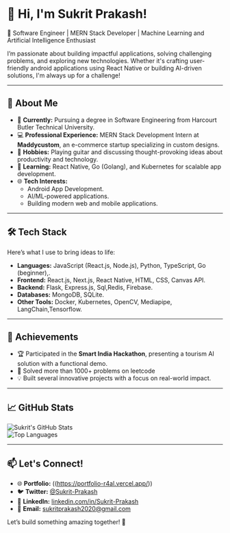 # 👋 Hi, I'm Sukrit Prakash!   

🌟  Software Engineer | MERN Stack Developer | Machine Learning and Artificial Intelligence Enthusiast

I’m passionate about building impactful applications, solving challenging problems, and exploring new technologies. Whether it's crafting user-friendly android applications using React Native  or building AI-driven solutions, I'm always up for a challenge!

---

## 🚀 About Me  

- 🔭 **Currently:** Pursuing a degree in Software Engineering from Harcourt Butler Technical University.  
- 💻 **Professional Experience:** MERN Stack Development Intern at **Maddycustom**, an e-commerce startup specializing in custom designs.  
- 🎸 **Hobbies:** Playing guitar and discussing thought-provoking ideas about productivity and technology.  
- 🌱 **Learning:** React Native, Go (Golang), and Kubernetes for scalable app development.  
- 🌐 **Tech Interests:**  
  - Android App Development.  
  - AI/ML-powered applications.  
  - Building modern web and mobile applications.  

---

## 🛠️ Tech Stack  

Here’s what I use to bring ideas to life:

- **Languages:** JavaScript (React.js, Node.js), Python, TypeScript, Go (beginner),.  
- **Frontend:** React.js, Next.js, React Native, HTML, CSS, Canvas API.  
- **Backend:** Flask, Express.js, Sql,Redis, Firebase.  
- **Databases:** MongoDB, SQLite.  
- **Other Tools:** Docker, Kubernetes, OpenCV, Mediapipe, LangChain,Tensorflow.  

---

## 🌟 Achievements  

- 🏆 Participated in the **Smart India Hackathon**, presenting a tourism AI solution with a functional demo.  
- 📜 Solved more than 1000+ problems on leetcode  
- 💡 Built several innovative projects with a focus on real-world impact.  

---

## 📈 GitHub Stats  

![Sukrit's GitHub Stats](https://github-readme-stats.vercel.app/api?username=Sukrit-Prakash&show_icons=true&theme=radical)  
![Top Languages](https://github-readme-stats.vercel.app/api/top-langs/?username=Sukrit-Prakash&layout=compact&theme=radical)  

---

## 📫 Let's Connect!  

- 🌐 **Portfolio:** ((https://portfolio-r4al.vercel.app/))  
- 🐦 **Twitter:** [@Sukrit-Prakash]((https://x.com/SukritPrakash_x))  
- 💼 **LinkedIn:** [linkedin.com/in/Sukrit-Prakash]((https://www.linkedin.com/in/sukrit-prakash-singh-9a501b273/))  
- 📧 **Email:** sukritprakash2020@gmail.com  

Let’s build something amazing together! 🚀  

